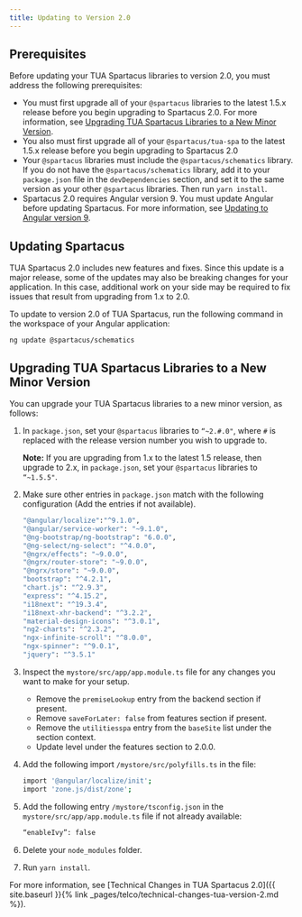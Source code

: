 ```yaml
---
title: Updating to Version 2.0
---
```


## Prerequisites

Before updating your TUA Spartacus libraries to version 2.0, you must address the following prerequisites:

- You must first upgrade all of your `@spartacus` libraries to the latest 1.5.x release before you begin upgrading to Spartacus 2.0. For more information, see [Upgrading TUA Spartacus Libraries to a New Minor Version](#upgrading-tua-spartacus-libraries-to-a-new-minor-version).
- You also must first upgrade all of your `@spartacus/tua-spa` to the latest 1.5.x release before you begin upgrading to Spartacus 2.0
- Your `@spartacus` libraries must include the `@spartacus/schematics` library. If you do not have the `@spartacus/schematics` library, add it to your `package.json` file in the `devDependencies` section, and set it to the same version as your other `@spartacus` libraries. Then run `yarn install`.
- Spartacus 2.0 requires Angular version 9. You must update Angular before updating Spartacus. For more information, see [Updating to Angular version 9](https://update.angular.io/).

## Updating Spartacus

TUA Spartacus 2.0 includes new features and fixes. Since this update is a major release, some of the updates may also be breaking changes for your application. In this case, additional work on your side may be required to fix issues that result from upgrading from 1.x to 2.0.

To update to version 2.0 of TUA Spartacus, run the following command in the workspace of your Angular application:

```shell
ng update @spartacus/schematics
```

## Upgrading TUA Spartacus Libraries to a New Minor Version

You can upgrade your TUA Spartacus libraries to a new minor version, as follows:

1. In `package.json`, set your `@spartacus` libraries to `“~2.#.0"`, where `#` is replaced with the release version number you wish to upgrade to.

   **Note:** If you are upgrading from 1.x to the latest 1.5 release, then upgrade to 2.x, in `package.json`, set your `@spartacus` libraries to `“~1.5.5"`.

1. Make sure other entries in `package.json` match with the following configuration (Add the entries if not available).

    ```bash
   "@angular/localize":"^9.1.0",    
    "@angular/service-worker": "~9.1.0",
    "@ng-bootstrap/ng-bootstrap": "6.0.0",
    "@ng-select/ng-select": "^4.0.0",
    "@ngrx/effects": "~9.0.0",
    "@ngrx/router-store": "~9.0.0",
    "@ngrx/store": "~9.0.0",
    "bootstrap": "^4.2.1",
    "chart.js": "^2.9.3",
    "express": "^4.15.2",
    "i18next": "^19.3.4",
    "i18next-xhr-backend": "^3.2.2",
    "material-design-icons": "^3.0.1",
    "ng2-charts": "^2.3.2",
    "ngx-infinite-scroll": "^8.0.0",
    "ngx-spinner": "^9.0.1",
    "jquery": "^3.5.1"
    ```

1. Inspect the `mystore/src/app/app.module.ts` file for any changes you want to make for your setup.
    - Remove the `premiseLookup` entry from the backend section if present.
    - Remove `saveForLater: false` from features section if present.
    - Remove the `utilitiesspa` entry from the `baseSite` list under the section context.
    - Update level under the features section to 2.0.0.
  
1. Add the following import `/mystore/src/polyfills.ts` in the file:

    ```bash
    import '@angular/localize/init';    
    import 'zone.js/dist/zone';    
    ```

1. Add the following entry `/mystore/tsconfig.json` in the `mystore/src/app/app.module.ts` file if not already available:

    ```bash
    “enableIvy”: false        
    ```

1. Delete your `node_modules` folder.
1. Run `yarn install`.

For more information, see [Technical Changes in TUA Spartacus 2.0]({{ site.baseurl }}{% link _pages/telco/technical-changes-tua-version-2.md %}).
